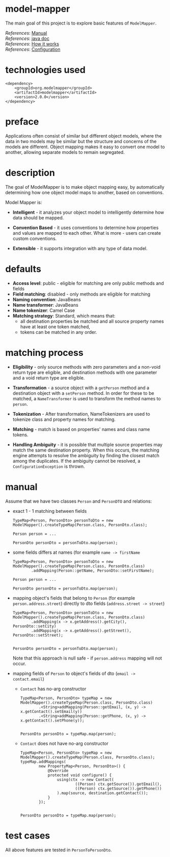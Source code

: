 # model-mapper
The main goal of this project is to explore basic features of
`ModelMapper`.

_References_: [Manual](http://modelmapper.org/user-manual/)  
_References_: [java doc](http://modelmapper.org/javadoc/)  
_References_: [How it works](http://modelmapper.org/user-manual/how-it-works/)  
_References_: [Configuration](http://modelmapper.org/user-manual/configuration/)

# technologies used
```
<dependency>
    <groupId>org.modelmapper</groupId>
    <artifactId>modelmapper</artifactId>
    <version>2.0.0</version>
</dependency>
```

# preface
Applications often consist of similar but different object models, 
where the data in two models may be similar but the structure and 
concerns of the models are different. Object mapping makes it easy 
to convert one model to another, allowing separate models to remain 
segregated.

# description
The goal of ModelMapper is to make object mapping easy, 
by automatically determining how one object model maps to another, 
based on conventions.

Model Mapper is:
* **Intelligent** - it analyzes your object model to intelligently 
determine how data should be mapped.

* **Convention Based** - it uses conventions to determine 
how properties and values are mapped to each other. 
What is more - users can create custom conventions.

* **Extensible** - it supports integration with any type of data model.

# defaults
* **Access level**: public - eligible for matching are only public 
methods and fields
* **Field matching**: disabled - only methods are eligible for matching
* **Naming convention**: JavaBeans
* **Name transformer**: JavaBeans
* **Name tokenizer**: Camel Case
* **Matching strategy**: Standard, which means that:
    * all destination properties be matched and 
    all source property names have at least one token matched,
    * tokens can be matched in any order.
    
# matching process
* **Eligibility** - only source methods with zero parameters and a 
non-void return type are eligible, and destination methods with one 
parameter and a void return type are eligible.

* **Transformation** - a source object with a `getPerson` method and a 
destination object with a `setPerson` method. In order for these to be 
matched, a `NameTransformer` is used to transform the method names to 
`person`.

* **Tokenization** - After transformation, NameTokenizers are used to 
tokenize class and property names for matching.

* **Matching** - match is based on properties' names and class 
name tokens.

* **Handling Ambiguity** -  it is possible that multiple source 
properties may match the same destination property. 
When this occurs, the matching engine attempts to resolve the 
ambiguity by finding the closest match among the duplicates.
If the ambiguity cannot be resolved, a 
`ConfigurationException` is thrown.

# manual
Assume that we have two classes `Person` and `PersonDTO` and relations:
* exact 1 - 1 matching between fields
    ```
    TypeMap<Person, PersonDto> personToDto = new ModelMapper().createTypeMap(Person.class, PersonDto.class);
    
    Person person = ...
    
    PersonDto personDto = personToDto.map(person);    
    ```
    
* some fields differs at names (for example `name -> firstName`
    ```
    TypeMap<Person, PersonDto> personToDto = new ModelMapper().createTypeMap(Person.class, PersonDto.class)
            .addMapping(Person::getName, PersonDto::setFirstName);
    
    Person person = ...
    
    PersonDto personDto = personToDto.map(person);
    ```
    
* mapping object's fields that belong to `Person` (for example 
`person.address.street`) directly to dto fields 
(`address.street -> street`)
    ```
    TypeMap<Person, PersonDto> personToDto = new ModelMapper().createTypeMap(Person.class, PersonDto.class)
            .addMapping(x -> x.getAddress().getCity(), PersonDto::setCity)
            .addMapping(x -> x.getAddress().getStreet(), PersonDto::setStreet);
    
    
    PersonDto personDto = personToDto.map(person);
    ```
    
    Note that this approach is null safe - if `person.address` 
    mapping will not occur.
    
* mapping fields of `Person` to object's fields of dto (`email -> contact.email`)
    * `Contact` has no-arg constructor
        ```
        TypeMap<Person, PersonDto> typeMap = new ModelMapper().createTypeMap(Person.class, PersonDto.class)
                .<String>addMapping(Person::getEmail, (x, y) -> x.getContact().setEmail(y))
                .<String>addMapping(Person::getPhone, (x, y) -> x.getContact().setPhone(y));
        
        
        PersonDto personDto = typeMap.map(person);
        ```
    
    * `Contact` does not have no-arg constructor
        ```
        TypeMap<Person, PersonDto> typeMap = new ModelMapper().createTypeMap(Person.class, PersonDto.class);
        typeMap.addMappings(
                new PropertyMap<Person, PersonDto>() {
                    @Override
                    protected void configure() {
                        using(ctx -> new Contact(
                                ((Person) ctx.getSource()).getEmail(),
                                ((Person) ctx.getSource()).getPhone())
                        ).map(source, destination.getContact());
                    }
                });
        
        
        PersonDto personDto = typeMap.map(person);
        ```
# test cases
All above features are tested in `PersonToPersonDto`.
